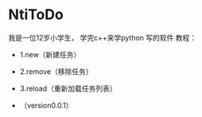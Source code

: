 # NtiToDo
我是一位12岁小学生，
学完c++来学python
写的软件
教程：
- 1.new（新建任务）
- 2.remove（移除任务）
- 3.reload（重新加载任务列表）

- （version0.0.1）
